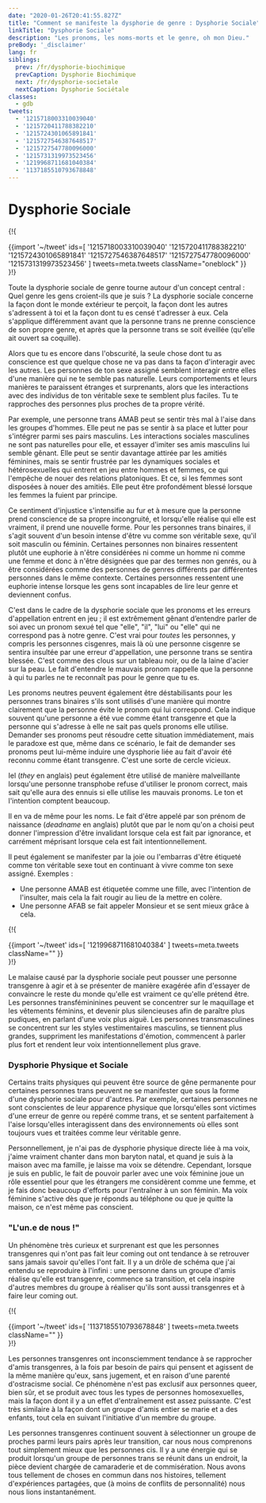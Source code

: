 ```yaml
---
date: "2020-01-26T20:41:55.827Z"
title: "Comment se manifeste la dysphorie de genre : Dysphorie Sociale"
linkTitle: "Dysphorie Sociale"
description: "Les pronoms, les noms-morts et le genre, oh mon Dieu."
preBody: '_disclaimer'
lang: fr
siblings:
  prev: /fr/dysphorie-biochimique
  prevCaption: Dysphorie Biochimique
  next: /fr/dysphorie-societale
  nextCaption: Dysphorie Sociétale
classes:
  - gdb
tweets:
  - '1215718003310039040'
  - '1215720411788382210'
  - '1215724301065891841'
  - '1215727546387648517'
  - '1215727547780096000'
  - '1215731319973523456'
  - '1219968711681040384'
  - '1137185510793678848'
---
```


# Dysphorie Sociale

{!{ <div class="gutter">{{import '~/tweet' ids=[
  '1215718003310039040'
  '1215720411788382210'
  '1215724301065891841'
  '1215727546387648517'
  '1215727547780096000'
  '1215731319973523456'
] tweets=meta.tweets className="oneblock" }} </div> }!}

Toute la dysphorie sociale de genre tourne autour d'un concept central : Quel genre les gens croient-ils que je suis ? La dysphorie sociale concerne la façon dont le monde extérieur te perçoit, la façon dont les autres s'adressent à toi et la façon dont tu es censé t'adresser à eux. Cela s'applique différemment avant que la personne trans ne prenne conscience de son propre genre, et après que la personne trans se soit éveillée (qu'elle ait ouvert sa coquille).

Alors que tu es encore dans l'obscurité, la seule chose dont tu as conscience est que quelque chose ne va pas dans ta façon d'interagir avec les autres. Les personnes de ton sexe assigné semblent interagir entre elles d'une manière qui ne te semble pas naturelle. Leurs comportements et leurs manières te paraissent étranges et surprenants, alors que les interactions avec des individus de ton véritable sexe te semblent plus faciles. Tu te rapproches des personnes plus proches de ta propre vérité.

Par exemple, une personne trans AMAB peut se sentir très mal à l'aise dans les groupes d'hommes. Elle peut ne pas se sentir à sa place et lutter pour s'intégrer parmi ses pairs masculins. Les interactions sociales masculines ne sont pas naturelles pour elle, et essayer d'imiter ses amis masculins lui semble gênant. Elle peut se sentir davantage attirée par les amitiés féminines, mais se sentir frustrée par les dynamiques sociales et hétérosexuelles qui entrent en jeu entre hommes et femmes, ce qui l'empêche de nouer des relations platoniques. Et ce, si les femmes sont disposées à nouer des amitiés. Elle peut être profondément blessé lorsque les femmes la fuient par principe.

Ce sentiment d'injustice s'intensifie au fur et à mesure que la personne prend conscience de sa propre incongruité, et lorsqu'elle réalise qui elle est vraiment, il prend une nouvelle forme. Pour les personnes trans binaires, il s'agit souvent d'un besoin intense d'être vu comme son véritable sexe, qu'il soit masculin ou féminin. Certaines personnes non binaires ressentent plutôt une euphorie à n'être considérées ni comme un homme ni comme une femme et donc à n'être désignées que par des termes non genrés, ou à être considérées comme des personnes de genres différents par différentes personnes dans le même contexte. Certaines personnes ressentent une euphorie intense lorsque les gens sont incapables de lire leur genre et deviennent confus.

C'est dans le cadre de la dysphorie sociale que les pronoms et les erreurs d'appellation entrent en jeu ; il est extrêmement gênant d’entendre parler de soi avec un pronom sexué tel que "elle", "il", "lui" ou "elle" qui ne correspond pas à notre genre. C'est vrai pour *toutes* les personnes, y compris les personnes cisgenres, mais là où une personne cisgenre se sentira insultée par une erreur d'appellation, une personne trans se sentira blessée. C'est comme des clous sur un tableau noir, ou de la laine d'acier sur la peau. Le fait d'entendre le mauvais pronom rappelle que la personne à qui tu parles ne te reconnaît pas pour le genre que tu es.

Les pronoms neutres peuvent également être déstabilisants pour les personnes trans binaires s'ils sont utilisés d'une manière qui montre clairement que la personne évite le pronom qui lui correspond. Cela indique souvent qu'une personne a été vue comme étant transgenre et que la personne qui s'adresse à elle ne sait pas quels pronoms elle utilise. Demander ses pronoms peut résoudre cette situation immédiatement, mais le paradoxe est que, même dans ce scénario, le fait de demander ses pronoms peut lui-même induire une dysphorie liée au fait d'avoir été reconnu comme étant transgenre. C'est une sorte de cercle vicieux.

Iel (_they_ en anglais) peut également être utilisé de manière malveillante lorsqu'une personne transphobe refuse d'utiliser le pronom correct, mais sait qu'elle aura des ennuis si elle utilise les mauvais pronoms. Le ton et l'intention comptent beaucoup.

Il en va de même pour les noms. Le fait d'être appelé par son prénom de naissance (_deadname_ en anglais) plutôt que par le nom qu'on a choisi peut donner l'impression d'être invalidant lorsque cela est fait par ignorance, et carrément méprisant lorsque cela est fait intentionnellement.

Il peut également se manifester par la joie ou l'embarras d'être étiqueté comme ton véritable sexe tout en continuant à vivre comme ton sexe assigné. Exemples :

- Une personne AMAB est étiquetée comme une fille, avec l'intention de l'insulter, mais cela la fait rougir au lieu de la mettre en colère.
- Une personne AFAB se fait appeler Monsieur et se sent mieux grâce à cela.

{!{ <div class="gutter">{{import '~/tweet' ids=[
  '1219968711681040384'
] tweets=meta.tweets className="" }} </div> }!}

Le malaise causé par la dysphorie sociale peut pousser une personne transgenre à agir et à se présenter de manière exagérée afin d'essayer de convaincre le reste du monde qu'elle est vraiment ce qu'elle prétend être. Les personnes transfémininines peuvent se concentrer sur le maquillage et les vêtements féminins, et devenir plus silencieuses afin de paraître plus pudiques, en parlant d'une voix plus aiguë. Les personnes transmasculines se concentrent sur les styles vestimentaires masculins, se tiennent plus grandes, suppriment les manifestations d'émotion, commencent à parler plus fort et rendent leur voix intentionnellement plus grave.

### Dysphorie Physique et Sociale

Certains traits physiques qui peuvent être source de gêne permanente pour certaines personnes trans peuvent ne se manifester que sous la forme d'une dysphorie sociale pour d'autres. Par exemple, certaines personnes ne sont conscientes de leur apparence physique que lorsqu'elles sont victimes d'une erreur de genre ou repéré comme trans, et se sentent parfaitement à l'aise lorsqu'elles interagissent dans des environnements où elles sont toujours vues et traitées comme leur véritable genre.

Personnellement, je n'ai pas de dysphorie physique directe liée à ma voix, j'aime vraiment chanter dans mon baryton natal, et quand je suis à la maison avec ma famille, je laisse ma voix se détendre. Cependant, lorsque je suis en public, le fait de pouvoir parler avec une voix féminine joue un rôle essentiel pour que les étrangers me considèrent comme une femme, et je fais donc beaucoup d'efforts pour l'entraîner à un son féminin. Ma voix féminine s'active dès que je réponds au téléphone ou que je quitte la maison, ce n'est même pas conscient.

### "L'un.e de nous !"

Un phénomène très curieux et surprenant est que les personnes transgenres qui n'ont pas fait leur coming out ont tendance à se retrouver sans jamais savoir qu'elles l'ont fait. Il y a un drôle de schéma que j'ai entendu se reproduire à l'infini : une personne dans un groupe d'amis réalise qu'elle est transgenre, commence sa transition, et cela inspire d'autres membres du groupe à réaliser qu'ils sont aussi transgenres et à faire leur coming out.

{!{ <div class="gutter">{{import '~/tweet' ids=[
  '1137185510793678848'
] tweets=meta.tweets className="" }} </div> }!}

Les personnes transgenres ont inconsciemment tendance à se rapprocher d'amis transgenres, à la fois par besoin de pairs qui pensent et agissent de la même manière qu'eux, sans jugement, et en raison d'une parenté d'ostracisme social. Ce phénomène n'est pas exclusif aux personnes queer, bien sûr, et se produit avec tous les types de personnes homosexuelles, mais la façon dont il y a un effet d'entraînement est assez puissante. C'est très similaire à la façon dont un groupe d'amis entier se marie et a des enfants, tout cela en suivant l'initiative d'un membre du groupe.

Les personnes transgenres continuent souvent à sélectionner un groupe de proches parmi leurs pairs après leur transition, car nous nous comprenons tout simplement mieux que les personnes cis. Il y a une énergie qui se produit lorsqu'un groupe de personnes trans se réunit dans un endroit, la pièce devient chargée de camaraderie et de commisération. Nous avons tous tellement de choses en commun dans nos histoires, tellement d'expériences partagées, que (à moins de conflits de personnalité) nous nous lions instantanément.
